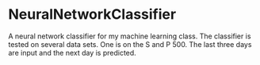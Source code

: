 # NeuralNetworkClassifier
A neural network classifier for my machine learning class.  The classifier is tested on several data sets.  One is on the S and P 500. The last three days are input and the next day is predicted.
